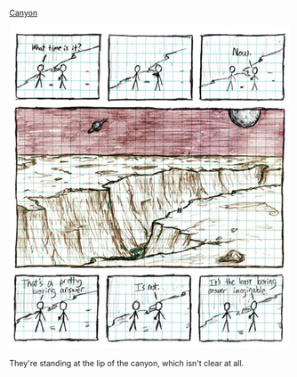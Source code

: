 [Canyon](https://xkcd.com/13)

![Canyon](./random_comic.png)

They're standing at the lip of the canyon, which isn't clear at all.

